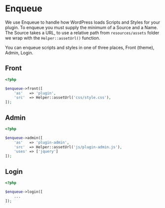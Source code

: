 # Enqueue

We use Enqueue to handle how WordPress loads Scripts and Styles for your plugin. To enqueue you must supply the minimum of a Source and a Name. The Source takes a URL, to use a relative path from `resources/assets` folder we wrap with the `Helper::assetUrl()` function.

You can enqueue scripts and styles in one of three places, Front (theme), Admin, Login.

## Front

```php
<?php 

$enqueue->front([
	'as'   => 'plugin',
	'src'  => Helper::assetUrl('css/style.css'),
]);
```

## Admin

```php
<?php 

$enqueue->admin([
	'as'   => 'plugin-admin',
	'src'  => Helper::assetUrl('js/plugin-admin.js'),
    'uses' => ['jquery']
]);
```

## Login

```php
<?php 

$enqueue->login([
	...
]);
```